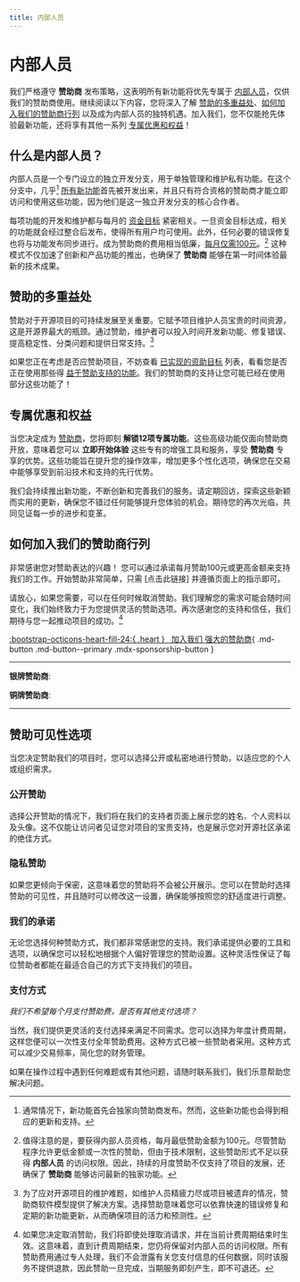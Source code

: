 ```yaml
---
title: 内部人员
---
```


# 内部人员

我们严格遵守 __赞助商__ 发布策略，这表明所有新功能将优先专属于 [内部人员]，仅供我们的赞助商使用。继续阅读以下内容，您将深入了解 [赞助的多重益处]、[如何加入我们的赞助商行列] 以及成为内部人员的独特机遇。加入我们，您不仅能抢先体验最新功能，还将享有其他一系列 [专属优惠和权益]！

  [内部人员]: #什么是内部人员
  [赞助的多重益处]: #赞助的多重益处
  [如何加入我们的赞助商行列]: #如何加入我们的赞助商行列
  [专属优惠和权益]: #专属优惠和权益

## 什么是内部人员？

内部人员是一个专门设立的独立开发分支，用于单独管理和维护私有功能。在这个分支中，几乎[^1] [所有新功能][专属优惠和权益]首先被开发出来，并且只有符合资格的赞助商才能立即访问和使用这些功能，因为他们是这一独立开发分支的核心合作者。

  [^1]:
    通常情况下，新功能首先会独家向赞助商发布。然而，这些新功能也会得到相应的更新和支持。

每项功能的开发和维护都与每月的 [资金目标] 紧密相关。一旦资金目标达成，相关的功能就会经过整合后发布，使得所有用户均可使用。此外，任何必要的错误修复也将与功能发布同步进行。成为赞助商的费用相当低廉，[每月仅需100元][如何加入我们的赞助商行列]。[^2] 这种模式不仅加速了创新和产品功能的推出，也确保了 __赞助商__ 能够在第一时间体验最新的技术成果。

  [^2]:
    值得注意的是，要获得内部人员资格，每月最低赞助金额为100元。尽管赞助程序允许更低金额或一次性的赞助，但由于技术限制，这些赞助形式不足以获得 __内部人员__ 的访问权限。因此，持续的月度赞助不仅支持了项目的发展，还确保了 __赞助商__ 能够访问最新的独家功能。

  [资金目标]: #funding

## 赞助的多重益处

赞助对于开源项目的可持续发展至关重要。它赋予项目维护人员宝贵的时间资源，这是开源界最大的瓶颈。通过赞助，维护者可以投入时间开发新功能、修复错误、提高稳定性、分类问题和提供日常支持。[^3]

  [^3]:
    为了应对开源项目的维护难题，如维护人员精疲力尽或项目被遗弃的情况，赞助商软件模型提供了解决方案。选择赞助意味着您可以依靠快速的错误修复和定期的新功能更新，从而确保项目的活力和预测性。

如果您正在考虑是否应赞助项目，不妨查看 [已实现的资助目标] 列表，看看您是否正在使用那些得 [益于赞助支持的功能]。我们的赞助商的支持让您可能已经在使用部分这些功能了！

  [已实现的资助目标]: #赞助的多重益处
  [益于赞助支持的功能]: #如何加入我们的赞助商行列

<figure style="min-width:15.6rem">
  <blockquote class="twitter-tweet" data-conversation="none" data-dnt="true">
    <a href="https://twitter.com/WillingCarol/status/1603416470616088576?ref_src=twsrc%5Etfw"></a>
  </blockquote>
  <script async src="https://platform.twitter.com/widgets.js"></script>
</figure>

## 专属优惠和权益

当您决定成为 [赞助商][如何加入我们的赞助商行列]，您将即刻 __解锁12项专属功能__。这些高级功能仅面向赞助商开放，意味着您可以 __立即开始体验__ 这些专有的增强工具和服务，享受 __赞助商__ 专享的优势。这些功能旨在提升您的操作效率，增加更多个性化选项，确保您在交易中能够享受到前沿技术和支持的先行优势。

我们会持续推出新功能，不断创新和完善我们的服务。请定期回访，探索这些新颖而实用的更新，确保您不错过任何能够提升您体验的机会。期待您的再次光临，共同见证每一步的进步和变革。

## 如何加入我们的赞助商行列

非常感谢您对赞助表达的兴趣！<!-- 为了成为合格的赞助商，请使用您的个人或组织GitHub账户访问squidfunk的赞助商资料页面。--> 您可以通过承诺每月赞助100元或更高金额来支持我们的工作。开始赞助非常简单，只需 [点击此链接] 并遵循页面上的指示即可。

请放心，如果您需要，可以在任何时候取消赞助。我们理解您的需求可能会随时间变化，我们始终致力于为您提供灵活的赞助选项。再次感谢您的支持和信任，我们期待与您一起推动项目的成功。[^4]

  [^4]:
    如果您决定取消赞助，我们将即使处理取消请求，并在当前计费周期结束时生效。这意味着，直到计费周期结束，您仍将保留对内部人员的访问权限。所有赞助费用通过专人处理，我们不会泄露有关您支付信息的任何数据，同时该服务不提供退款，因此赞助一旦完成，当期服务即刻产生，即不可退还。

[:bootstrap-octicons-heart-fill-24:{ .heart } &nbsp; 加入我们 <span class="mdx-sponsorship-count" data-mdx-component="sponsorship-count"></span> 强大的赞助商][squidfunk's sponsor profile]{ .md-button .md-button--primary .mdx-sponsorship-button }

<hr />

<div class="mdx-premium" markdown>

**银牌赞助商**:

<!-- [![FastAPI]{ style="height: 120px" }](https://fastapi.tiangolo.com/){ target=_blank title="FastAPI" } -->

**铜牌赞助商**:

<!-- [![Cirrus CI]](https://cirrus-ci.org/){ target=_blank title="Cirrus CI" } -->

</div>

  <!-- [FastAPI]: https://raw.githubusercontent.com/squidfunk/mkdocs-material/master/.github/assets/sponsors/sponsor-fastapi.png
  [Cirrus CI]: https://raw.githubusercontent.com/squidfunk/mkdocs-material/master/.github/assets/sponsors/sponsor-cirrus-ci.png -->

<hr />

<div class="mdx-sponsorship" data-mdx-component="sponsorship" hidden>
  <div class="mdx-sponsorship__list"></div>
  <small>
    如果您选择公开赞助，我们会自动将您的姓名、个人资料链接以及头像添加到我们的支持者页面上，这样访问者就可以看到您对Material for MkDocs项目的宝贵支持。这是一种展示您对开源社区承诺的绝佳方式。
    反之，如果您更倾向于保持赞助的隐私，您的赞助状态将设为"静音+1"。您在赞助过程中可以选择您的赞助可见性，并且可以在任何时间之后进行修改，以适应您的个人或组织需求。
    无论您选择哪种方式，我们都非常感谢您的支持，并确保您可以轻松地根据个人偏好管理您的赞助设置。这一灵活性旨在确保每位赞助者都能在自己舒适的环境中支持我们的项目。
  </small>
</div>

  [squidfunk's sponsor profile]: https://github.com/sponsors/squidfunk?metadata_origin=docs

## 赞助可见性选项

当您决定赞助我们的项目时，您可以选择公开或私密地进行赞助，以适应您的个人或组织需求。

### 公开赞助

选择公开赞助的情况下，我们将在我们的支持者页面上展示您的姓名、个人资料以及头像。这不仅能让访问者见证您对项目的宝贵支持，也是展示您对开源社区承诺的绝佳方式。

### 隐私赞助

如果您更倾向于保密，这意味着您的赞助将不会被公开展示。您可以在赞助时选择赞助的可见性，并且随时可以修改这一设置，确保能够按照您的舒适度进行调整。

### 我们的承诺

无论您选择何种赞助方式，我们都非常感谢您的支持。我们承诺提供必要的工具和选项，以确保您可以轻松地根据个人偏好管理您的赞助设置。这种灵活性保证了每位赞助者都能在最适合自己的方式下支持我们的项目。

### 支付方式

_我们不希望每个月支付赞助费，是否有其他支付选项？_

当然，我们提供更灵活的支付选择来满足不同需求。您可以选择为年度计费周期，这样您便可以一次性支付全年赞助费用。这种方式已被一些赞助者采用。这种方式可以减少交易频率，简化您的财务管理。

如果在操作过程中遇到任何难题或有其他问题，请随时联系我们，我们乐意帮助您解决问题。